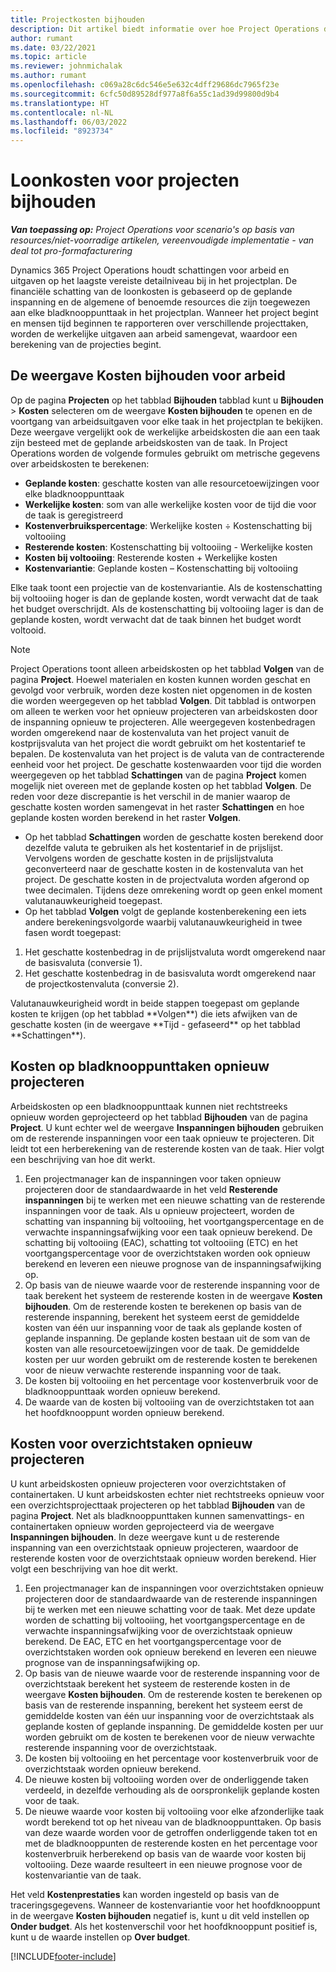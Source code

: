 ```yaml
---
title: Projectkosten bijhouden
description: Dit artikel biedt informatie over hoe Project Operations de voortgang bijhoudt ten opzichte van de arbeidskosten en -uitgaven bij een project.
author: rumant
ms.date: 03/22/2021
ms.topic: article
ms.reviewer: johnmichalak
ms.author: rumant
ms.openlocfilehash: c069a28c6dc546e5e632c4dff29686dc7965f23e
ms.sourcegitcommit: 6cfc50d89528df977a8f6a55c1ad39d99800d9b4
ms.translationtype: HT
ms.contentlocale: nl-NL
ms.lasthandoff: 06/03/2022
ms.locfileid: "8923734"
---
```

# <a name="labor-cost-tracking-on-projects"></a>Loonkosten voor projecten bijhouden

_**Van toepassing op:** Project Operations voor scenario's op basis van resources/niet-voorradige artikelen, vereenvoudigde implementatie - van deal tot pro-formafacturering_

Dynamics 365 Project Operations houdt schattingen voor arbeid en uitgaven op het laagste vereiste detailniveau bij in het projectplan. De financiële schatting van de loonkosten is gebaseerd op de geplande inspanning en de algemene of benoemde resources die zijn toegewezen aan elke bladknooppunttaak in het projectplan. Wanneer het project begint en mensen tijd beginnen te rapporteren over verschillende projecttaken, worden de werkelijke uitgaven aan arbeid samengevat, waardoor een berekening van de projecties begint.

## <a name="labor-cost-tracking-view"></a>De weergave Kosten bijhouden voor arbeid

Op de pagina **Projecten** op het tabblad **Bijhouden** tabblad kunt u **Bijhouden** > **Kosten** selecteren om de weergave **Kosten bijhouden** te openen en de voortgang van arbeidsuitgaven voor elke taak in het projectplan te bekijken. Deze weergave vergelijkt ook de werkelijke arbeidskosten die aan een taak zijn besteed met de geplande arbeidskosten van de taak. In Project Operations worden de volgende formules gebruikt om metrische gegevens over arbeidskosten te berekenen:

- **Geplande kosten**: geschatte kosten van alle resourcetoewijzingen voor elke bladknooppunttaak
- **Werkelijke kosten**: som van alle werkelijke kosten voor de tijd die voor de taak is geregistreerd
- **Kostenverbruikspercentage**: Werkelijke kosten ÷ Kostenschatting bij voltooiing
- **Resterende kosten**: Kostenschatting bij voltooiing - Werkelijke kosten
- **Kosten bij voltooiing**: Resterende kosten + Werkelijke kosten
- **Kostenvariantie**: Geplande kosten – Kostenschatting bij voltooiing

Elke taak toont een projectie van de kostenvariantie. Als de kostenschatting bij voltooiing hoger is dan de geplande kosten, wordt verwacht dat de taak het budget overschrijdt. Als de kostenschatting bij voltooiing lager is dan de geplande kosten, wordt verwacht dat de taak binnen het budget wordt voltooid.

>[!NOTE]
> Project Operations toont alleen arbeidskosten op het tabblad **Volgen** van de pagina **Project**. Hoewel materialen en kosten kunnen worden geschat en gevolgd voor verbruik, worden deze kosten niet opgenomen in de kosten die worden weergegeven op het tabblad **Volgen**. Dit tabblad is ontworpen om alleen te werken voor het opnieuw projecteren van arbeidskosten door de inspanning opnieuw te projecteren.
Alle weergegeven kostenbedragen worden omgerekend naar de kostenvaluta van het project vanuit de kostprijsvaluta van het project die wordt gebruikt om het kostentarief te bepalen. De kostenvaluta van het project is de valuta van de contracterende eenheid voor het project. De geschatte kostenwaarden voor tijd die worden weergegeven op het tabblad **Schattingen** van de pagina **Project** komen mogelijk niet overeen met de geplande kosten op het tabblad **Volgen**. De reden voor deze discrepantie is het verschil in de manier waarop de geschatte kosten worden samengevat in het raster **Schattingen** en hoe geplande kosten worden berekend in het raster **Volgen**. 
>
> - Op het tabblad **Schattingen** worden de geschatte kosten berekend door dezelfde valuta te gebruiken als het kostentarief in de prijslijst. Vervolgens worden de geschatte kosten in de prijslijstvaluta geconverteerd naar de geschatte kosten in de kostenvaluta van het project. De geschatte kosten in de projectvaluta worden afgerond op twee decimalen. Tijdens deze omrekening wordt op geen enkel moment valutanauwkeurigheid toegepast. 
> - Op het tabblad **Volgen** volgt de geplande kostenberekening een iets andere berekeningsvolgorde waarbij valutanauwkeurigheid in twee fasen wordt toegepast: 
   ><ol>
   ><li>Het geschatte kostenbedrag in de prijslijstvaluta wordt omgerekend naar de basisvaluta (conversie 1).</li>
   ><li>Het geschatte kostenbedrag in de basisvaluta wordt omgerekend naar de projectkostenvaluta (conversie 2). </li>
   ></ol>
   >Valutanauwkeurigheid wordt in beide stappen toegepast om geplande kosten te krijgen (op het tabblad **Volgen**) die iets afwijken van de geschatte kosten (in de weergave **Tijd - gefaseerd** op het tabblad **Schattingen**). 
   
## <a name="reprojecting-costs-on-leaf-node-tasks"></a>Kosten op bladknooppunttaken opnieuw projecteren

Arbeidskosten op een bladknooppunttaak kunnen niet rechtstreeks opnieuw worden geprojecteerd op het tabblad **Bijhouden** van de pagina **Project**. U kunt echter wel de weergave **Inspanningen bijhouden** gebruiken om de resterende inspanningen voor een taak opnieuw te projecteren. Dit leidt tot een herberekening van de resterende kosten van de taak. Hier volgt een beschrijving van hoe dit werkt.

1. Een projectmanager kan de inspanningen voor taken opnieuw projecteren door de standaardwaarde in het veld **Resterende inspanningen** bij te werken met een nieuwe schatting van de resterende inspanningen voor de taak. Als u opnieuw projecteert, worden de schatting van inspanning bij voltooiing, het voortgangspercentage en de verwachte inspanningsafwijking voor een taak opnieuw berekend. De schatting bij voltooiing (EAC), schatting tot voltooiing (ETC) en het voortgangspercentage voor de overzichtstaken worden ook opnieuw berekend en leveren een nieuwe prognose van de inspanningsafwijking op.
2. Op basis van de nieuwe waarde voor de resterende inspanning voor de taak berekent het systeem de resterende kosten in de weergave **Kosten bijhouden**. Om de resterende kosten te berekenen op basis van de resterende inspanning, berekent het systeem eerst de gemiddelde kosten van één uur inspanning voor de taak als geplande kosten of geplande inspanning. De geplande kosten bestaan uit de som van de kosten van alle resourcetoewijzingen voor de taak. De gemiddelde kosten per uur worden gebruikt om de resterende kosten te berekenen voor de nieuw verwachte resterende inspanning voor de taak.
3. De kosten bij voltooiing en het percentage voor kostenverbruik voor de bladknooppunttaak worden opnieuw berekend.
4. De waarde van de kosten bij voltooiing van de overzichtstaken tot aan het hoofdknooppunt worden opnieuw berekend.

## <a name="reprojecting-costs-on-summary-tasks"></a>Kosten voor overzichtstaken opnieuw projecteren

U kunt arbeidskosten opnieuw projecteren voor overzichtstaken of containertaken. U kunt arbeidskosten echter niet rechtstreeks opnieuw voor een overzichtsprojecttaak projecteren op het tabblad **Bijhouden** van de pagina **Project**. Net als bladknooppunttaken kunnen samenvattings- en containertaken opnieuw worden geprojecteerd via de weergave **Inspanningen bijhouden**. In deze weergave kunt u de resterende inspanning van een overzichtstaak opnieuw projecteren, waardoor de resterende kosten voor de overzichtstaak opnieuw worden berekend. Hier volgt een beschrijving van hoe dit werkt.

1. Een projectmanager kan de inspanningen voor overzichtstaken opnieuw projecteren door de standaardwaarde van de resterende inspanningen bij te werken met een nieuwe schatting voor de taak. Met deze update worden de schatting bij voltooiing, het voortgangspercentage en de verwachte inspanningsafwijking voor de overzichtstaak opnieuw berekend. De EAC, ETC en het voortgangspercentage voor de overzichtstaken worden ook opnieuw berekend en leveren een nieuwe prognose van de inspanningsafwijking op.
2. Op basis van de nieuwe waarde voor de resterende inspanning voor de overzichtstaak berekent het systeem de resterende kosten in de weergave **Kosten bijhouden**. Om de resterende kosten te berekenen op basis van de resterende inspanning, berekent het systeem eerst de gemiddelde kosten van één uur inspanning voor de overzichtstaak als geplande kosten of geplande inspanning. De gemiddelde kosten per uur worden gebruikt om de kosten te berekenen voor de nieuw verwachte resterende inspanning voor de overzichtstaak.
3. De kosten bij voltooiing en het percentage voor kostenverbruik voor de overzichtstaak worden opnieuw berekend.
4. De nieuwe kosten bij voltooiing worden over de onderliggende taken verdeeld, in dezelfde verhouding als de oorspronkelijk geplande kosten voor de taak.
5. De nieuwe waarde voor kosten bij voltooiing voor elke afzonderlijke taak wordt berekend tot op het niveau van de bladknooppunttaken. Op basis van deze waarde worden voor de getroffen onderliggende taken tot en met de bladknooppunten de resterende kosten en het percentage voor kostenverbruik herberekend op basis van de waarde voor kosten bij voltooiing. Deze waarde resulteert in een nieuwe prognose voor de kostenvariantie van de taak. 


Het veld **Kostenprestaties** kan worden ingesteld op basis van de traceringsgegevens. Wanneer de kostenvariantie voor het hoofdknooppunt in de weergave **Kosten bijhouden** negatief is, kunt u dit veld instellen op **Onder budget**. Als het kostenverschil voor het hoofdknooppunt positief is, kunt u de waarde instellen op **Over budget**.


[!INCLUDE[footer-include](../includes/footer-banner.md)]
